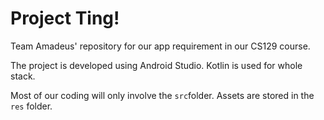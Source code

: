 # Project Ting!

Team Amadeus' repository for our app requirement in our CS129 course.

The project is developed using Android Studio. Kotlin is used for whole stack.

Most of our coding will only involve the `src`folder. Assets are stored in the `res` folder.
